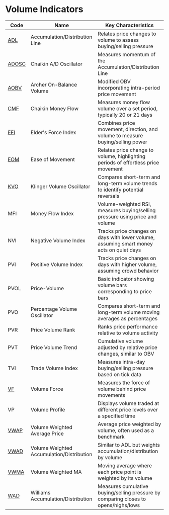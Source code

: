 # Volume Indicators

| Code | Name | Key Characteristics |
| ------------ | --------------------------------------- | -------------------------------------------------------------------------------- |
| [ADL](/indicators/volume/adl.md) | Accumulation/Distribution Line | Relates price changes to volume to assess buying/selling pressure |
| [ADOSC](/indicators/volume/adosc.md) | Chaikin A/D Oscillator | Measures momentum of the Accumulation/Distribution Line |
| [AOBV](/indicators/volume/aobv.md) | Archer On-Balance Volume | Modified OBV incorporating intra-period price movement |
| [CMF](/indicators/volume/cmf.md) | Chaikin Money Flow | Measures money flow volume over a set period, typically 20 or 21 days |
| [EFI](/indicators/volume/efi.md) | Elder's Force Index | Combines price movement, direction, and volume to measure buying/selling power |
| [EOM](/indicators/volume/eom.md) | Ease of Movement | Relates price change to volume, highlighting periods of effortless price movement |
| [KVO](/indicators/volume/kvo.md) | Klinger Volume Oscillator | Compares short-term and long-term volume trends to identify potential reversals |
| MFI | Money Flow Index | Volume-weighted RSI, measures buying/selling pressure using price and volume |
| NVI | Negative Volume Index | Tracks price changes on days with lower volume, assuming smart money acts on quiet days |
| PVI | Positive Volume Index | Tracks price changes on days with higher volume, assuming crowd behavior |
| PVOL | Price-Volume | Basic indicator showing volume bars corresponding to price bars |
| PVO | Percentage Volume Oscillator | Compares short-term and long-term volume moving averages as percentages |
| PVR | Price Volume Rank | Ranks price performance relative to volume activity |
| PVT | Price Volume Trend | Cumulative volume adjusted by relative price changes, similar to OBV |
| TVI | Trade Volume Index | Measures intra-day buying/selling pressure based on tick data |
| [VF](/indicators/volume/vf.md) | Volume Force | Measures the force of volume behind price movements |
| VP | Volume Profile | Displays volume traded at different price levels over a specified time |
| [VWAP](/indicators/volume/vwap.md) | Volume Weighted Average Price | Average price weighted by volume, often used as a benchmark |
| [VWAD](/indicators/volume/vwad.md) | Volume Weighted Accumulation/Distribution | Similar to ADL but weights accumulation/distribution by volume |
| [VWMA](/indicators/volume/vwma.md) | Volume Weighted MA | Moving average where each price point is weighted by its volume |
| [WAD](/indicators/volume/wad.md) | Williams Accumulation/Distribution | Measures cumulative buying/selling pressure by comparing closes to opens/highs/lows |
